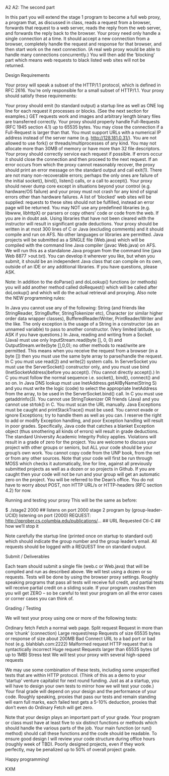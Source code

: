 A2
A2: The second part

In this part you will extend the stage 1 program to become a full web proxy, a program that, as discussed in class, reads a request from a browser, forwards that request to a web server, reads the reply from the web server, and forwards the reply back to the browser. Your proxy need only handle a single connection at a time. It should accept a new connection from a browser, completely handle the request and response for that browser, and then start work on the next connection. (A real web proxy would be able to handle many connections concurrently.) You will then add the ‘blocking’ part which means web requests to black listed web sites will not be returned.

Design Requirements

Your proxy will speak a subset of the HTTP/1.1 protocol, which is defined in RFC 2616. You're only responsible for a small subset of HTTP/1.1. Your proxy should satisfy these requirements:

Your proxy should emit (to standard output) a startup line as well as ONE log line for each request it processes or blocks. (See the next section for examples.)
GET requests work and images and arbitrary length binary files are transferred correctly.
Your proxy should properly handle Full-Requests (RFC 1945 section 4.1) up to 65535 bytes. You may close the connection if a Full-Request is larger than that.
You must support URLs with a numerical IP address instead of the server name (e.g. http://128.181.0.31/).
You are not allowed to use fork() or threads/multiprocesses of any kind.
You may not allocate more than 30MB of memory or have more than 32 file descriptors.
Your proxy should correctly service each request if possible. If errors occur it should close the connection and then proceed to the next request. If an error occurs from which the proxy cannot reasonably recover, the proxy should print an error message on the standard output and call exit(1). There are not many non-recoverable errors; perhaps the only ones are failure of the initial socket(), bind(), listen() calls, or a call to accept(). Your proxy should never dump core except in situations beyond your control (e.g. hardware/OS failure) and your proxy must not crash for any kind of signal errors other than hardware failures.
A list of ‘blocked’ web sites will be supplied: requests to these sites should not be fulfilled, instead an error page will be returned.
You may NOT use any predefined libraries (e.g. libwww, libhttpX) or parsers or copy others’ code or code from the web. If you are in doubt ask. Using libraries that have not been cleared with the instructor will result in significant grade deductions.
Your proxy should be written in at most 300 lines of C or Java (excluding comments) and it should compile and run on AFS. No other languages or libraries are permitted.
Java projects will be submitted as a SINGLE file (Web.java) which will be compiled with the command line Java compiler (javac Web.java) on AFS. We will run this as a standalone Java program from the command line (java Web 8877 >out.txt). You can develop it wherever you like, but when you submit, it should be an independent Java class that can compile on its own, outside of an IDE or any additional libraries. If you have questions, please ASK.

Note:
In addition to the doParse() and doLookup() functions (or methods) you will add another method called doRequest() which will be called after doLookup() and which will do the actual retrieval and proxying.
Also note the NEW programming rules:

In Java you cannot use any of the following: String (and friends like StringReader, StringBuffer, StringTokenizer etc), Character (or similar higher order data wrapper classes), BufferedReader/Writer, PrintReader/Writer and the like. The only exception is the usage of a String in a constructor (as an unnamed variable) to pass to another constructor. (Very limited latitude, so ASK if you have questions.)
In Java, reading and writing from a Socket (Java) must use only InputStream.read(byte [], 0, 0) and OutputStream.write(byte [],0,0); no other methods to read/write are permitted. This means when you receive the request from a browser (in a byte []) then you must use the same byte array to parse/handle the request. In C you must use read(2) and write(2) system calls.
In ServerSocket you must use the ServerSocket() constructor only, and you must use 
bind (InetSocketAddress)before you accept(). (You cannot directly accept().) In C you must follow the normal sequence i.e. socket(), bind(), connect() and so on.
In Java DNS lookup must use InetAddress.getAllByName(String S) and you must write the logic (code) to select the appropriate InetAddress from the array, to be used in the ServerSocket.bind() call. In C you must use getaddrinfo(3).
You cannot use StringTokenizer OR friends (Java) and you cannot use strtok() in C. You must scan the URL manually.
Java Exceptions must be caught and printStackTrace() must be used. You cannot evade or ignore Exceptions; try to handle them as well as you can. I reserve the right to add or modify Exception handling, and poor Exception handling will result in poor grades. Specifically, Java code that catches a blanket Exception object (thus smothering all kinds of errors) will result in grade deductions.
The standard University Academic Integrity Policy applies. Violations will result in a grade of zero for the project.
You are welcome to discuss your project with other groups or seniors, but ALL your code should be your group’s own work. You cannot copy code from the UNP book, from the net or from any other sources. Note that your code will first be run through MOSS which checks it automatically, line for line, against all previously submitted projects as well as a dozen or so projects in Github. If you are caught then your code will not be run and your group will get an automatic zero on the project. You will be referred to the Dean’s office.
You do not have to worry about POST, non HTTP URL/s or HTTP-headers (RFC section 4.2) for now.

Running and testing your proxy
This will be the same as before:

$ ./stage2 2000                       ## listens on port 2000
stage 2 program by (group-leader-UCID) listening on port (2000)
REQUEST: http://qprober.cs.columbia.edu/publications/...  ## URL Requested
Ctl-C                                 ## how we’ll stop it

Note carefully the startup line (printed once on startup to standard out) which should indicate the group number and the group leader’s email. All requests should be logged with a REQUEST line on standard output.

Submit / Deliverables

Each team should submit a single file (web.c or Web.java) that will be compiled and run as described above. We will test using a dozen or so requests. Tests will be done by using the browser proxy settings. Roughly speaking programs that pass all tests will receive full credit, and partial tests will receive partial credit on a sliding scale. If your program crashes then you will get ZERO – so be careful to test your program on all the error cases or corner cases you can think of.

Grading / Testing

We will test your proxy using one or more of the following tests:

Ordinary fetch            Fetch a normal web page.
Split request               Request in more than one ‘chunk’ (connection)
Large request/resp      Requests of size 65535 bytes or response of size about 200MB
Bad Connect               URL to a bad port or bad host (e.g. blahblah.com:2222)
Malformed request     HTTP request that is syntactically incorrect
Huge request               Requests larger than 65535 bytes (of up to 1MB)
Stress test                   We will test your proxy with several high-speed requests

We may use some combination of these tests, including some unspecified tests that are within HTTP protocol. (Think of this as a demo to your ‘startup’ venture capitalist for next round funding. Just as at a startup, you will have to design your own tests to mirror how we will test your code.) Your final grade will depend on your design and the performance of your code. Roughly speaking, proxies that pass our tests and remain standing will earn full marks, each failed test gets a 5-10% deduction, proxies that don’t even do Ordinary Fetch will get zero.

Note that your design plays an important part of your grade. Your program or class must have at least five to six distinct functions or methods which should handle the various parts of the job. Your main function (or run() method) should call these functions and the code should be readable. To ensure good design I will review your code structure during office hours (roughly week of TBD). Poorly designed projects, even if they work perfectly, may be penalized up to 50% of overall project grade.

Happy programming!

KXM
